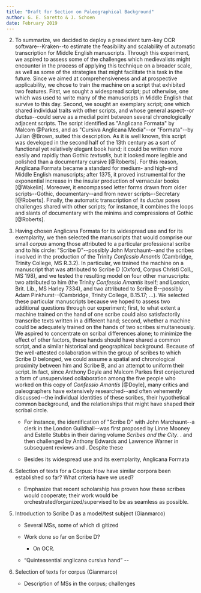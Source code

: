 ```yaml
---
title: "Draft for Section on Paleographical Background"
author: G. E. Saretto & J. Schoen
date: February 2019
---
```


2. To summarize, we decided to deploy a preexistent turn-key OCR software--Kraken--to estimate the feasibility and scalability of automatic transcription for Middle English manuscripts. Through this experiment, we aspired to assess some of the challenges which medievalists might encounter in the process of applying this technique on a broader scale, as well as some of the strategies that might facilitate this task in the future. Since we aimed at comprehensiveness and at prospective applicability, we chose to train the machine on a script that exhibited two features. First, we sought a widespread script; put otherwise, one which was used to write many of the manuscripts in Middle English that survive to this day. Second, we sought an exemplary script; one which shared individual traits with other scripts, and whose general aspect--or _ductus_--could serve as a medial point between several chronologically adjacent scripts. The script identified as "Anglicana Formata" by Malcom @Parkes, and as "Cursiva Anglicana Media"--or "Formata"--by Julian @Brown, suited this description. As it is well known, this script was developed in the second half of the 13th century as a sort of functional yet relatively elegant book hand; it could be written more easily and rapidly than Gothic _textualis_, but it looked more legible and polished than a documentary cursive [@Roberts]. For this reason, Anglicana Formata became a standard for medium- and high-end Middle English manuscripts; after 1375, it proved instrumental for the exponential increase in the insular production of vernacular books [@Wakelin]. Moreover, it encompassed letter forms drawn from older scripts--Gothic, documentary--and from newer scripts--Secretary [@Roberts]. Finally, the automatic transcription of its _ductus_ poses challenges shared with other scripts; for instance, it combines the loops and slants of documentary with the minims and compressions of Gothic [@Roberts].

3. Having chosen Anglicana Formata for its widespread use and for its exemplarity, we then selected the manuscripts that would comprise our small _corpus_ among those attributed to a particular professional scribe and to his circle: "Scribe D"--possibly John Marchaunt--and the scribes involved in the production of the Trinity _Confessio Amantis_ (Cambridge, Trinity College, MS R.3.2). In particular, we trained the machine on a manuscript that was attributed to Scribe D (Oxford, Corpus Christi Coll., MS 198), and we tested the resulting model on four other manuscripts: two attributed to him (the Trinity _Confessio Amantis_ itself; and London, Brit. Lib., MS Harley 7334), and two attributed to Scribe B--possibly Adam Pinkhurst--(Cambridge, Trinity College, B.15.17; ...). We selected these particular manuscripts because we hoped to assess two additional questions through our experiment; first, to what extent a machine trained on the hand of one scribe could also satisfactorily transcribe texts written in a different hand; second, whether a machine could be adequately trained on the hands of two scribes simultaneously. We aspired to concentrate on scribal differences alone; to minimize the effect of other factors, these hands should have shared a common script, and a similar historical and geographical background. Because of the well-attested collaboration within the group of scribes to which Scribe D belonged, we could assume a spatial and chronological proximity between him and Scribe B, and an attempt to uniform their script. In fact, since Anthony Doyle and Malcom Parkes first conjectured a form of unsupervised collaboration among the five people who worked on this copy of _Confessio Amantis_ [@Doyle], many critics and paleographers have extensively researched--and often vehemently discussed--the individual identities of these scribes, their hypothetical common background, and the relationships that might have shaped their scribal circle.

    - For instance, the identification of "Scribe D" with John Marchaunt--a clerk in the London Guildhall--was first proposed by Linne Mooney and Estelle Stubbs in their daring volume _Scribes and the City_. . and then challenged by Anthony Edwards and Lawrence Warner in subsequent reviews and . Despite these

    - Besides its widespread use and its exemplarity, Anglicana Formata

3. Selection of texts for a Corpus: How have similar corpora been established so far? What criteria have we used?

    - Emphasize that recent scholarship has proven how these scribes would cooperate; their work would be orchestrated/organized/supervised to be as seamless as possible.

2. Introduction to Scribe D as a model/test subject (Gianmarco)

    - Several MSs, some of which di gitized

    - Work done so far on Scribe D?

        - On OCR.

    - “Quintessential anglicana cursiva hand” --

3. Selection of texts for corpus (Gianmarco)

    - Description of MSs in the corpus; challenges
